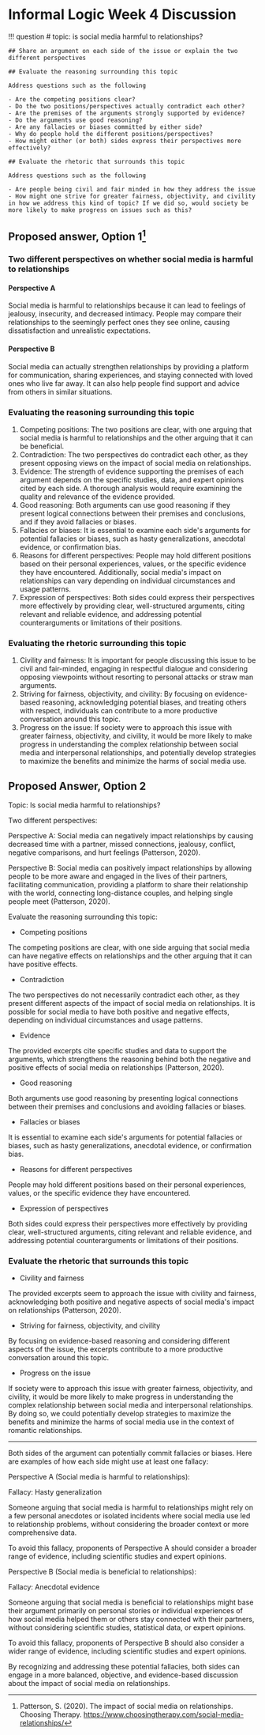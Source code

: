 # Informal Logic Week 4 Discussion

!!! question
    # topic: is social media harmful to relationships?

    ## Share an argument on each side of the issue or explain the two different perspectives

    ## Evaluate the reasoning surrounding this topic

    Address questions such as the following

    - Are the competing positions clear?
    - Do the two positions/perspectives actually contradict each other?
    - Are the premises of the arguments strongly supported by evidence?
    - Do the arguments use good reasoning?
    - Are any fallacies or biases committed by either side?
    - Why do people hold the different positions/perspectives?
    - How might either (or both) sides express their perspectives more effectively?

    ## Evaluate the rhetoric that surrounds this topic

    Address questions such as the following

    - Are people being civil and fair minded in how they address the issue
    - How might one strive for greater fairness, objectivity, and civility in how we address this kind of topic? If we did so, would society be more likely to make progress on issues such as this?

## Proposed answer, Option 1[^1]

[^1]:
    Patterson, S. (2020). The impact of social media on relationships. Choosing Therapy. <https://www.choosingtherapy.com/social-media-relationships/>

### Two different perspectives on whether social media is harmful to relationships

#### Perspective A

Social media is harmful to relationships because it can lead to feelings of jealousy, insecurity, and decreased intimacy. People may compare their relationships to the seemingly perfect ones they see online, causing dissatisfaction and unrealistic expectations.

#### Perspective B

Social media can actually strengthen relationships by providing a platform for communication, sharing experiences, and staying connected with loved ones who live far away. It can also help people find support and advice from others in similar situations.

### Evaluating the reasoning surrounding this topic

1. Competing positions: The two positions are clear, with one arguing that social media is harmful to relationships and the other arguing that it can be beneficial.
2. Contradiction: The two perspectives do contradict each other, as they present opposing views on the impact of social media on relationships.
3. Evidence: The strength of evidence supporting the premises of each argument depends on the specific studies, data, and expert opinions cited by each side. A thorough analysis would require examining the quality and relevance of the evidence provided.
4. Good reasoning: Both arguments can use good reasoning if they present logical connections between their premises and conclusions, and if they avoid fallacies or biases.
5. Fallacies or biases: It is essential to examine each side's arguments for potential fallacies or biases, such as hasty generalizations, anecdotal evidence, or confirmation bias.
6. Reasons for different perspectives: People may hold different positions based on their personal experiences, values, or the specific evidence they have encountered. Additionally, social media's impact on relationships can vary depending on individual circumstances and usage patterns.
7. Expression of perspectives: Both sides could express their perspectives more effectively by providing clear, well-structured arguments, citing relevant and reliable evidence, and addressing potential counterarguments or limitations of their positions.

### Evaluating the rhetoric surrounding this topic

1. Civility and fairness: It is important for people discussing this issue to be civil and fair-minded, engaging in respectful dialogue and considering opposing viewpoints without resorting to personal attacks or straw man arguments.
2. Striving for fairness, objectivity, and civility: By focusing on evidence-based reasoning, acknowledging potential biases, and treating others with respect, individuals can contribute to a more productive conversation around this topic.
3. Progress on the issue: If society were to approach this issue with greater fairness, objectivity, and civility, it would be more likely to make progress in understanding the complex relationship between social media and interpersonal relationships, and potentially develop strategies to maximize the benefits and minimize the harms of social media use.

## Proposed Answer, Option 2

Topic: Is social media harmful to relationships?

Two different perspectives:

Perspective A: Social media can negatively impact relationships by causing decreased time with a partner, missed connections, jealousy, conflict, negative comparisons, and hurt feelings (Patterson, 2020).

Perspective B: Social media can positively impact relationships by allowing people to be more aware and engaged in the lives of their partners, facilitating communication, providing a platform to share their relationship with the world, connecting long-distance couples, and helping single people meet (Patterson, 2020).

Evaluate the reasoning surrounding this topic:

- Competing positions

The competing positions are clear, with one side arguing that social media can have negative effects on relationships and the other arguing that it can have positive effects.

- Contradiction

The two perspectives do not necessarily contradict each other, as they present different aspects of the impact of social media on relationships. It is possible for social media to have both positive and negative effects, depending on individual circumstances and usage patterns.

- Evidence

The provided excerpts cite specific studies and data to support the arguments, which strengthens the reasoning behind both the negative and positive effects of social media on relationships (Patterson, 2020).

- Good reasoning

Both arguments use good reasoning by presenting logical connections between their premises and conclusions and avoiding fallacies or biases.

- Fallacies or biases

It is essential to examine each side's arguments for potential fallacies or biases, such as hasty generalizations, anecdotal evidence, or confirmation bias.

- Reasons for different perspectives

People may hold different positions based on their personal experiences, values, or the specific evidence they have encountered.

- Expression of perspectives

Both sides could express their perspectives more effectively by providing clear, well-structured arguments, citing relevant and reliable evidence, and addressing potential counterarguments or limitations of their positions.

### Evaluate the rhetoric that surrounds this topic

- Civility and fairness

The provided excerpts seem to approach the issue with civility and fairness, acknowledging both positive and negative aspects of social media's impact on relationships (Patterson, 2020).

- Striving for fairness, objectivity, and civility

By focusing on evidence-based reasoning and considering different aspects of the issue, the excerpts contribute to a more productive conversation around this topic.

- Progress on the issue

If society were to approach this issue with greater fairness, objectivity, and civility, it would be more likely to make progress in understanding the complex relationship between social media and interpersonal relationships. By doing so, we could potentially develop strategies to maximize the benefits and minimize the harms of social media use in the context of romantic relationships.

---

Both sides of the argument can potentially commit fallacies or biases. Here are examples of how each side might use at least one fallacy:

Perspective A (Social media is harmful to relationships):

Fallacy: Hasty generalization

Someone arguing that social media is harmful to relationships might rely on a few personal anecdotes or isolated incidents where social media use led to relationship problems, without considering the broader context or more comprehensive data.

To avoid this fallacy, proponents of Perspective A should consider a broader range of evidence, including scientific studies and expert opinions.

Perspective B (Social media is beneficial to relationships):

Fallacy: Anecdotal evidence

Someone arguing that social media is beneficial to relationships might base their argument primarily on personal stories or individual experiences of how social media helped them or others stay connected with their partners, without considering scientific studies, statistical data, or expert opinions.

To avoid this fallacy, proponents of Perspective B should also consider a wider range of evidence, including scientific studies and expert opinions.

By recognizing and addressing these potential fallacies, both sides can engage in a more balanced, objective, and evidence-based discussion about the impact of social media on relationships.
